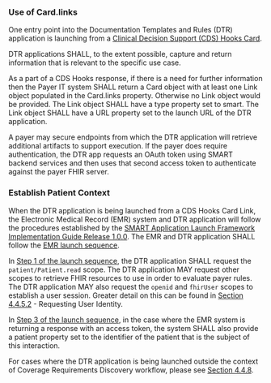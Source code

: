 ### Use of Card.links
One entry point into the Documentation Templates and Rules (DTR) application is launching from a [Clinical Decision Support (CDS) Hooks Card](https://cds-hooks.hl7.org/1.0/#card-attributes). 

DTR applications SHALL, to the extent possible, capture and return information that is relevant to the specific use case.

 As a part of a CDS Hooks response, if there is a need for further information then the Payer IT system SHALL return a Card object with at least one Link object populated in the Card.links property. Otherwise no Link object would be provided. The Link object SHALL have a type property set to smart. The Link object SHALL have a URL property set to the launch URL of the DTR application.

A payer may secure endpoints from which the DTR application will retrieve additional artifacts to support execution. If the payer does require authentication, the DTR app requests an OAuth token using SMART backend services and then uses that second access token to authenticate against the payer FHIR server.

### Establish Patient Context
When the DTR application is being launched from a CDS Hooks Card Link, the Electronic Medical Record (EMR) system and DTR application will follow the procedures established by the [SMART Application Launch Framework Implementation Guide Release 1.0.0](http://hl7.org/fhir/smart-app-launch). The EMR and DTR application SHALL follow the [EMR launch sequence](http://hl7.org/fhir/smart-app-launch/#ehr-launch-sequence). 

In [Step 1 of the launch sequence](http://hl7.org/fhir/smart-app-launch/#step-1-app-asks-for-authorization), the DTR application SHALL request the `patient/Patient.read` scope. The DTR application MAY request other scopes to retrieve FHIR resources to use in order to evaluate payer rules. The DTR application MAY also request the `openid` and `fhirUser` scopes to establish a user session. Greater detail on this can be found in [Section 4.4.5.2](specification__behaviors__persisting_application_state.html#requesting-user-identity) - Requesting User Identity.

In [Step 3 of the launch sequence](http://hl7.org/fhir/smart-app-launch/#step-3-app-exchanges-authorization-code-for-access-token), in the case where the EMR system is returning a response with an access token, the system SHALL also provide a patient property set to the identifier of the patient that is the subject of this interaction.

For cases where the DTR application is being launched outside the context of Coverage Requirements Discovery workflow, please see [Section 4.4.8](specification__behaviors__launch_outside_of_CRD.html).
